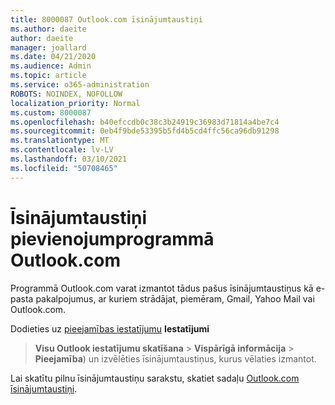 ```yaml
---
title: 8000087 Outlook.com īsinājumtaustiņi
ms.author: daeite
author: daeite
manager: joallard
ms.date: 04/21/2020
ms.audience: Admin
ms.topic: article
ms.service: o365-administration
ROBOTS: NOINDEX, NOFOLLOW
localization_priority: Normal
ms.custom: 8000087
ms.openlocfilehash: b40efccdb0c38c3b24919c36983d71814a4be7c4
ms.sourcegitcommit: 0eb4f9bde53395b5fd4b5cd4ffc56ca96db91298
ms.translationtype: MT
ms.contentlocale: lv-LV
ms.lasthandoff: 03/10/2021
ms.locfileid: "50708465"
---
```

# <a name="keyboard-shortcuts-in-outlookcom"></a>Īsinājumtaustiņi pievienojumprogrammā Outlook.com

Programmā Outlook.com varat izmantot tādus pašus īsinājumtaustiņus kā e-pasta pakalpojumus, ar kuriem strādājat, piemēram, Gmail, Yahoo Mail vai Outlook.com.

Dodieties uz [pieejamības iestatījumu](https://go.microsoft.com/fwlink/?linkid=2080840) **Iestatījumi** 
 > **Visu Outlook iestatījumu skatīšana**  >  **Vispārīgā informācija**  >  **Pieejamība**) un izvēlēties īsinājumtaustiņus, kurus vēlaties izmantot.

Lai skatītu pilnu īsinājumtaustiņu sarakstu, skatiet sadaļu [Outlook.com īsinājumtaustiņi](https://support.microsoft.com/topic/keyboard-shortcuts-for-outlook-3cdeb221-7ae5-4c1d-8c1d-9e63216c1efd).
